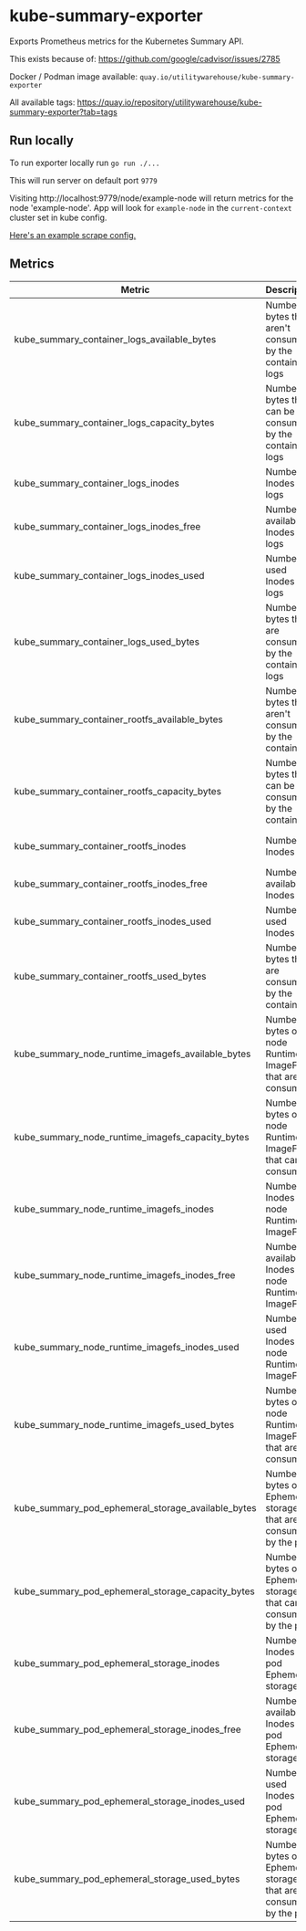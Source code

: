 # kube-summary-exporter

Exports Prometheus metrics for the Kubernetes Summary API.

This exists because of: https://github.com/google/cadvisor/issues/2785

Docker / Podman image available:
`quay.io/utilitywarehouse/kube-summary-exporter`

All available tags:
https://quay.io/repository/utilitywarehouse/kube-summary-exporter?tab=tags

## Run locally

To run exporter locally run `go run ./...`

This will run server on default port `9779`

Visiting http://localhost:9779/node/example-node will return metrics for the
node 'example-node'. App will look for `example-node` in the `current-context`
cluster set in kube config.

[Here's an example scrape config.](manifests/scrape-config.yaml)

## Metrics

| Metric                                             | Description                                                          | Labels               |
|----------------------------------------------------|----------------------------------------------------------------------|----------------------|
| kube_summary_container_logs_available_bytes        | Number of bytes that aren't consumed by the container logs           | pod, namespace, name |
| kube_summary_container_logs_capacity_bytes         | Number of bytes that can be consumed by the container logs           | pod, namespace, name |
| kube_summary_container_logs_inodes                 | Number of Inodes for logs                                            | pod, namespace, name |
| kube_summary_container_logs_inodes_free            | Number of available Inodes for logs                                  | pod, namespace, name |
| kube_summary_container_logs_inodes_used            | Number of used Inodes for logs                                       | pod, namespace, name |
| kube_summary_container_logs_used_bytes             | Number of bytes that are consumed by the container logs              | pod, namespace, name |
| kube_summary_container_rootfs_available_bytes      | Number of bytes that aren't consumed by the container                | pod, namespace, name |
| kube_summary_container_rootfs_capacity_bytes       | Number of bytes that can be consumed by the container                | pod, namespace, name |
| kube_summary_container_rootfs_inodes               | Number of Inodes                                                     | pod, namespace, name |
| kube_summary_container_rootfs_inodes_free          | Number of available Inodes                                           | pod, namespace, name |
| kube_summary_container_rootfs_inodes_used          | Number of used Inodes                                                | pod, namespace, name |
| kube_summary_container_rootfs_used_bytes           | Number of bytes that are consumed by the container                   | pod, namespace, name |
| kube_summary_node_runtime_imagefs_available_bytes  | Number of bytes of node Runtime ImageFS that aren't consumed         | node                 |
| kube_summary_node_runtime_imagefs_capacity_bytes   | Number of bytes of node Runtime ImageFS that can be consumed         | node                 |
| kube_summary_node_runtime_imagefs_inodes           | Number of Inodes for node Runtime ImageFS                            | node                 |
| kube_summary_node_runtime_imagefs_inodes_free      | Number of available Inodes for node Runtime ImageFS                  | node                 |
| kube_summary_node_runtime_imagefs_inodes_used      | Number of used Inodes for node Runtime ImageFS                       | node                 |
| kube_summary_node_runtime_imagefs_used_bytes       | Number of bytes of node Runtime ImageFS that are consumed            | node                 |
| kube_summary_pod_ephemeral_storage_available_bytes | Number of bytes of Ephemeral storage that aren't consumed by the pod | pod, namespace       |
| kube_summary_pod_ephemeral_storage_capacity_bytes  | Number of bytes of Ephemeral storage that can be consumed by the pod | pod, namespace       |
| kube_summary_pod_ephemeral_storage_inodes          | Number of Inodes for pod Ephemeral storage                           | pod, namespace       |
| kube_summary_pod_ephemeral_storage_inodes_free     | Number of available Inodes for pod Ephemeral storage                 | pod, namespace       |
| kube_summary_pod_ephemeral_storage_inodes_used     | Number of used Inodes for pod Ephemeral storage                      | pod, namespace       |
| kube_summary_pod_ephemeral_storage_used_bytes      | Number of bytes of Ephemeral storage that are consumed by the pod    | pod, namespace       |
